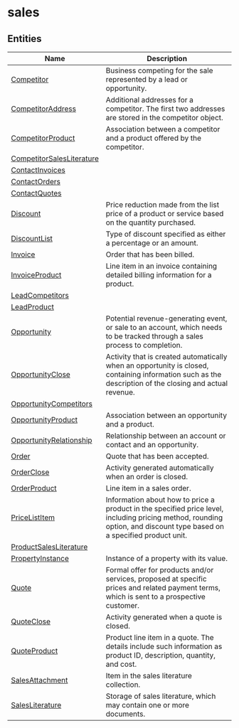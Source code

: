 
# sales


## Entities

|Name|Description|
|---|---|
|[Competitor](Competitor.cdm.json)|Business competing for the sale represented by a lead or opportunity.|
|[CompetitorAddress](CompetitorAddress.cdm.json)|Additional addresses for a competitor. The first two addresses are stored in the competitor object.|
|[CompetitorProduct](CompetitorProduct.cdm.json)|Association between a competitor and a product offered by the competitor.|
|[CompetitorSalesLiterature](CompetitorSalesLiterature.cdm.json)||
|[ContactInvoices](ContactInvoices.cdm.json)||
|[ContactOrders](ContactOrders.cdm.json)||
|[ContactQuotes](ContactQuotes.cdm.json)||
|[Discount](Discount.cdm.json)|Price reduction made from the list price of a product or service based on the quantity purchased.|
|[DiscountList](DiscountList.cdm.json)|Type of discount specified as either a percentage or an amount.|
|[Invoice](Invoice.cdm.json)|Order that has been billed.|
|[InvoiceProduct](InvoiceProduct.cdm.json)|Line item in an invoice containing detailed billing information for a product.|
|[LeadCompetitors](LeadCompetitors.cdm.json)||
|[LeadProduct](LeadProduct.cdm.json)||
|[Opportunity](Opportunity.cdm.json)|Potential revenue-generating event, or sale to an account, which needs to be tracked through a sales process to completion.|
|[OpportunityClose](OpportunityClose.cdm.json)|Activity that is created automatically when an opportunity is closed, containing information such as the description of the closing and actual revenue.|
|[OpportunityCompetitors](OpportunityCompetitors.cdm.json)||
|[OpportunityProduct](OpportunityProduct.cdm.json)|Association between an opportunity and a product.|
|[OpportunityRelationship](OpportunityRelationship.cdm.json)|Relationship between an account or contact and an opportunity.|
|[Order](Order.cdm.json)|Quote that has been accepted.|
|[OrderClose](OrderClose.cdm.json)|Activity generated automatically when an order is closed.|
|[OrderProduct](OrderProduct.cdm.json)|Line item in a sales order.|
|[PriceListItem](PriceListItem.cdm.json)|Information about how to price a product in the specified price level, including pricing method, rounding option, and discount type based on a specified product unit.|
|[ProductSalesLiterature](ProductSalesLiterature.cdm.json)||
|[PropertyInstance](PropertyInstance.cdm.json)|Instance of a property with its value.|
|[Quote](Quote.cdm.json)|Formal offer for products and/or services, proposed at specific prices and related payment terms, which is sent to a prospective customer.|
|[QuoteClose](QuoteClose.cdm.json)|Activity generated when a quote is closed.|
|[QuoteProduct](QuoteProduct.cdm.json)|Product line item in a quote. The details include such information as product ID, description, quantity, and cost.|
|[SalesAttachment](SalesAttachment.cdm.json)|Item in the sales literature collection.|
|[SalesLiterature](SalesLiterature.cdm.json)|Storage of sales literature, which may contain one or more documents.|
